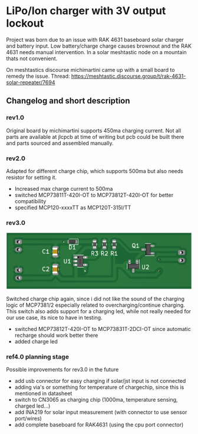 # LiPo/Ion charger with 3V output lockout

Project was born due to an issue with RAK 4631 baseboard solar charger and battery input.
Low battery/charge charge causes brownout and the RAK 4631 needs manual intervention.
In a solar meshtastic node on a mountain thats not convenient.

On meshtastics discourse michimartini came up with a small board to remedy the issue.
Thread: https://meshtastic.discourse.group/t/rak-4631-solar-repeater/7694

## Changelog and short description

### rev1.0

Original board by michimartini supports 450ma charging current.
Not all parts are available at jlcpcb at time of writing but pcb could be built there and parts sourced and assembled manually.

### rev2.0

Adapted for different charge chip, which supports 500ma but also needs resistor for setting it.

* Increased max charge current to 500ma
* switched MCP73811T-420I-OT to MCP73812T-420I-OT for better compatibility
* specified MCP120-xxxxTT as MCP120T-315I/TT

### rev3.0

![Board rev3](./board_rev3.png)

Switched charge chip again, since i did not like the sound of the charging logic of MCP7381/2 especially related to overcharging/continue charging.
This switch also adds support for a charging led, while not really needed for our use case, its nice to have in testing.

* switched MCP73812T-420I-OT to MCP73831T-2DCI-OT since automatic recharge should work better there
* added charge led

### ref4.0 planning stage

Possible improvements for rev3.0 in the future

* add usb connector for easy charging if solar/jst input is not connected
* adding via's or something for temperature of chargechip, since this is mentioned in datasheet
* switch to CN3065 as charging chip (1000ma, temperature sensing, charged led...)
* add INA219 for solar input measurement (with connector to use sensor port/wires)
* add complete baseboard for RAK4631 (using the cpu port connector) 
